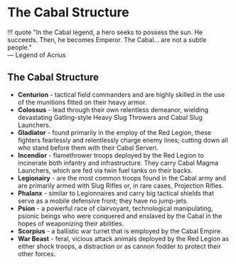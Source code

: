 # The Cabal Structure

!!! quote
    "In the Cabal legend, a hero seeks to possess the sun. He succeeds. Then, he becomes Emperor. The Cabal... are not a subtle people."<br>— Legend of Acrius

## The Cabal Structure

* **Centurion** - tactical field commanders and are highly skilled in the use of the munitions fitted on their heavy armor.
* **Colossus** - lead through their own relentless demeanor, wielding devastating Gatling-style Heavy Slug Throwers and Cabal Slug Launchers.
* **Gladiator** - found primarily in the employ of the Red Legion, these fighters fearlessly and relentlessly charge enemy lines; cutting down all who stand before them with their Cabal Serveri.
* **Incendior** - flamethrower troops deployed by the Red Legion to incinerate both infantry and infrastructure. They carry Cabal Magma Launchers, which are fed via twin fuel tanks on their backs.
* **Legionairy** - are the most common troops found in the Cabal army and are primarily armed with Slug Rifles or, in rare cases, Projection Rifles.
* **Phalanx** - similar to Legionnaires and carry big tactical shields that serve as a mobile defensive front; they have no jump-jets.
* **Psion** - a powerful race of clairvoyant, technological manipulating, psionic beings who were conquered and enslaved by the Cabal in the hopes of weaponizing their abilities.
* **Scorpius** - a ballistic war turret that is employed by the Cabal Empire.
* **War Beast** - feral, vicious attack animals deployed by the Red Legion as either shock troops, a distraction or as cannon fodder to protect their other forces.
